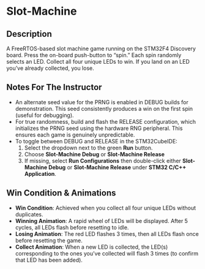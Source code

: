 # Slot-Machine

## Description

A FreeRTOS-based slot machine game running on the STM32F4 Discovery board. Press the on-board push-button to “spin.” Each spin randomly selects an LED. Collect all four unique LEDs to win. If you land on an LED you’ve already collected, you lose.

## Notes For The Instructor

- An alternate seed value for the PRNG is enabled in DEBUG builds for demonstration. This seed consistently produces a win on the first spin (useful for debugging).
- For true randomness, build and flash the RELEASE configuration, which initializes the PRNG seed using the hardware RNG peripheral. This ensures each game is genuinely unpredictable.
- To toggle between DEBUG and RELEASE in the STM32CubeIDE:
	1. Select the dropdown next to the green **Run** button.
	2. Choose **Slot-Machine Debug** or **Slot-Machine Release**
	3. If missing, select **Run Configurations** then double-click either **Slot-Machine Debug** or **Slot-Machine Release** under **STM32 C/C++ Application**.

## Win Condition & Animations

- **Win Condition**: Achieved when you collect all four unique LEDs without duplicates.
- **Winning Animation**: A rapid wheel of LEDs will be displayed. After 5 cycles, all LEDs flash before resetting to idle.
- **Losing Animation**: The red LED flashes 3 times, then all LEDs flash once before resetting the game.
- **Collect Animation**: When a new LED is collected, the LED(s) corresponding to the ones you’ve collected will flash 3 times (to confirm that LED has been added).

